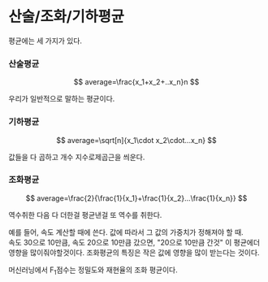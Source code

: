 # 산술/조화/기하평균

평균에는 세 가지가 있다.     ​

### 산술평균

$$
average=\frac{x_1+x_2+..x_n}n
$$

우리가 일반적으로 말하는 평균이다.

### 기하평균

$$
average=\sqrt[n]{x_1\cdot x_2\cdot...x_n}
$$

값들을 다 곱하고 개수 지수로제곱근을 씌운다.

### 조화평균

$$
average=\frac{2}{\frac{1}{x_1}+\frac{1}{x_2}...\frac{1}{x_n}}
$$

역수취한 다음 다 더한걸 평균낸걸 또 역수를 취한다.

예를 들어, 속도 계산할 때에 쓴다. 값에 따라서 그 값의 가중치가 정해져야 할 때. \
속도 30으로 10만큼, 속도 20으로 10만큼 갔으면, "20으로 10만큼  간것"  이    평균에더영향을   많이줘야할것이다. 조화평균의 특징은 작은 값에 영향을 많이 받는다는 것이다.

머신러닝에서 F<sub>1</sub>점수는 정밀도와 재현율의 조화 평균이다.

